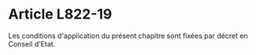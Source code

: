 # Article L822-19

<p>Les conditions d'application du présent chapitre sont fixées par décret en Conseil d'Etat.</p>